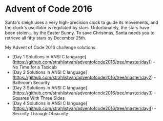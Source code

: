 # Advent of Code 2016

Santa's sleigh uses a very high-precision clock to guide its movements, and the clock's oscillator is regulated by stars. Unfortunately, the stars have been stolen... by the Easter Bunny. To save Christmas, Santa needs you to retrieve all fifty stars by December 25th.

My Advent of Code 2016 challenge solutions:

* [Day 1 Solutions in ANSI C language] (https://github.com/strahlistvan/adventofcode2016/tree/master/day1) - No Time for a Taxicab
* [Day 2 Solutions in ANSI C language] (https://github.com/strahlistvan/adventofcode2016/tree/master/day2) - Bathroom Security
* [Day 3 Solutions in ANSI C language] (https://github.com/strahlistvan/adventofcode2016/tree/master/day3) - Squares With Three Sides
* [Day 4 Solutions in ANSI C language] (https://github.com/strahlistvan/adventofcode2016/tree/master/day4) - Security Through Obscurity
